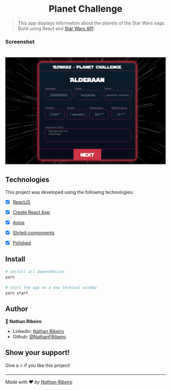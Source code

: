 <h1 align="center">Planet Challenge</h1>

> This app displays information about the planets of the Star Wars saga.
> Build using React and [Star Wars API](https://swapi.co/).

### Screenshot

<h1 align="center">
  <img alt="PlanetChallenge" title="PlanetChallenge" src="https://github.com/NathanFRibeiro/planet-challenge/blob/master/public/demo/demo.png?raw=true" />
</h1>

## Technologies

This project was developed using the following technologies:

- [x] [ReactJS](https://reactjs.org/)
- [x] [Create React App](https://github.com/facebook/create-react-app)
- [x] [Axios](https://github.com/axios/axios)
- [x] [Styled-components](https://www.styled-components.com/)
- [x] [Polished](https://polished.js.org/)


## Install

```sh
# install all dependencies
yarn 

# start the app on a new terminal window
yarn start
```

## Author

👤 **Nathan Ribeiro**

* Linkedin: [Nathan Ribeiro](https://www.linkedin.com/in/nathanfribeiro/)
* Github: [@NathanFRibeiro](https://github.com/NathanFRibeiro)

## Show your support!

Give a ⭐️ if you like this project!

***
_Made with ❤️ by [Nathan Ribeiro](https://github.com/NathanFRibeiro)_
